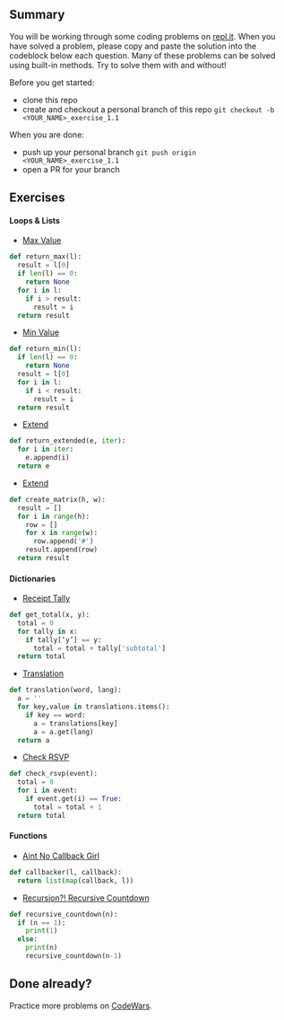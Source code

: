 ## Summary
You will be working through some coding problems on [repl.it](https://www.repl.it/). When you have solved a problem, please copy and paste the solution into the codeblock below each question. Many of these problems can be solved using built-in methods. Try to solve them with and without!

Before you get started:
- clone this repo
- create and checkout a personal branch of this repo `git checkout -b <YOUR_NAME>_exercise_1.1`

When you are done:
- push up your personal branch `git push origin <YOUR_NAME>_exercise_1.1`
- open a PR for your branch


## Exercises

#### Loops & Lists
- [Max Value](https://repl.it/@Admin7/maxvalue)
```python
def return_max(l):
  result = l[0]
  if len(l) == 0:
    return None
  for i in l:
    if i > result:
      result = i
  return result

```

- [Min Value](https://repl.it/@Admin7/minvalue)
```python
def return_min(l):
  if len(l) == 0:
    return None
  result = l[0]
  for i in l:
    if i < result:
      result = i
  return result

```

- [Extend](https://repl.it/@Admin7/extendlist)
```python
def return_extended(e, iter):
  for i in iter:
    e.append(i)
  return e

```

- [Extend](https://repl.it/@Admin7/creatematrix)
```python
def create_matrix(h, w):
  result = []
  for i in range(h):
    row = []
    for x in range(w):
      row.append('#')
    result.append(row)
  return result

```


#### Dictionaries
- [Receipt Tally](https://repl.it/@Admin7/receipttally)
```python
def get_total(x, y):
  total = 0
  for tally in x:
    if tally[‘y’] == y:
      total = total + tally['subtotal']
  return total

```

- [Translation](https://repl.it/@Admin7/translations)
```python
def translation(word, lang):
  a = ''
  for key,value in translations.items():
    if key == word:
      a = translations[key]
      a = a.get(lang)
  return a

```

- [Check RSVP](https://repl.it/@Admin7/checkrsvp)
```python
def check_rsvp(event):
  total = 0
  for i in event:
    if event.get(i) == True:
      total = total + 1
  return total

```


#### Functions
- [Aint No Callback Girl](https://repl.it/@Admin7/aintnocallbackgirl)
```python
def callbacker(l, callback):
  return list(map(callback, l))

```

- [Recursion?! Recursive Countdown](https://repl.it/@Admin7/recursivecountdown)
```python
def recursive_countdown(n):
  if (n == 1):
    print(1)
  else:
    print(n)
    recursive_countdown(n-1)

```


## Done already?
Practice more problems on [CodeWars](https://codewars.com).

